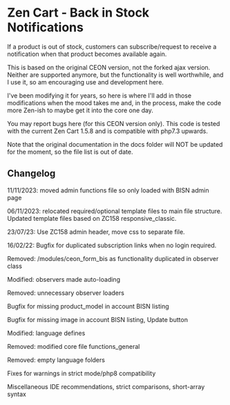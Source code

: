 # Zen Cart - Back in Stock Notifications
If a product is out of stock, customers can subscribe/request to receive a notification when that product becomes available again.

This is based on the original CEON version, not the forked ajax version. Neither are supported anymore, but the functionality is well worthwhile, and I use it, so am encouraging use and development here.

I've been modifying it for years, so here is where I'll add in those modifications when the mood takes me and, in the process, make the code more Zen-ish to maybe get it into the core one day.

You may report bugs here (for this CEON version only). This code is tested with the current Zen Cart 1.5.8 and is compatible with php7.3 upwards.

Note that the original documentation in the docs folder will NOT be updated for the moment, so the file list is out of date.


## Changelog
11/11/2023: moved admin functions file so only loaded with BISN admin page

06/11/2023: relocated required/optional template files to main file structure.
Updated template files based on ZC158 responsive_classic.

23/07/23:
Use ZC158 admin header, move css to separate file.

16/02/22:
Bugfix for duplicated subscription links when no login required.

Removed: /modules/ceon_form_bis as functionality duplicated in observer class

Modified: observers made auto-loading

Removed: unnecessary observer loaders 

Bugfix for missing product_model in account BISN listing

Bugfix for missing image in account BISN listing, Update button

Modified: language defines

Removed: modified core file functions_general

Removed: empty language folders

Fixes for warnings in strict mode/php8 compatibility

Miscellaneous IDE recommendations, strict comparisons, short-array syntax
